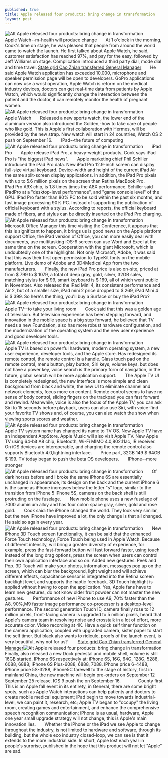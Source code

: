 ```yaml
---
published: true
title: Apple released four products: bring change in transformation
layout: post
---
```

![Alt Apple released four products: bring change in transformation](http://balenciagasite.files.wordpress.com/2016/05/783c5935.png)　　Apple Watch--m-health will produce change　　At 1 o\'clock in the morning, Cook\'s time on stage, he was pleased that people from around the world came to watch the launch. He first talked about Apple Watch, he said, customer satisfaction has reached 97%, and pay for the easy, followed by Jeff Williams on stage. Complication introduced a third party dial, mode dial and time travel. [State grid Cao Zhian transferred General Manager](http://www.szbuzz.com/2016/05/04/state-grid-cao-zhian-transferred-general-manager-south-south-network-executives/)　　He said Apple Watch application has exceeded 10,000, microphone and speaker permission page will be open to developers. GoPro applications can now use a wrist operation, Apple Watch is reform on the medical industry devices, doctors can get real-time data from patients by Apple Watch, which would significantly change the interaction between the patient and the doctor, it can remotely monitor the health of pregnant women.　　![Alt Apple released four products: bring change in transformation](http://balenciagasite.files.wordpress.com/2016/05/783766e9.png)　　Apple Watch　　Released a new sports watch, the lower end of the aluminum version also introduced the Golden,-how to take care of people who like gold. This is Apple\'s first collaboration with Hermes, will be provided by the new strap. New watch will start in 24 countries, Watch OS 2 push on September 16.　　IPad--the future of computing　　![Alt Apple released four products: bring change in transformation](http://balenciagasite.files.wordpress.com/2016/05/783c51aa.png)　　iPad Pro　　Apple release iPad Pro, a heavy-weight products, Cook says iPad Pro is \"the biggest iPad news\".　　Apple marketing chief Phil Schiller introduced the iPad Pro data. New iPad Pro 12.9-inch screen can display full-size virtual keyboard. Device-width and height of the current iPad Air the same split-screen display applications. In addition, the iPad Pro pixels with up to 5.6 million pixels on the screen than Retina MacBook Pro.　　IPad Pro A9X chip, is 1.8 times times the A8X performance. Schiller said iPadPro at a \"desktop-level performance\", and \"game console level\" of the GPU. IPad Pro faster than 80% PC to be sold within the past six months, and fast image processing 90% PC. Instead of supporting the publication of official keyboard with a stylus. According to reports, the official keyboard made of fibers, and stylus can be directly inserted on the iPad Pro charging.　　![Alt Apple released four products: bring change in transformation](http://balenciagasite.files.wordpress.com/2016/05/78344e2f.png)　　Microsoft Office Manager this time visiting the Conference, it appears that this is significant to happen, it brings us is good news on the Apple platform support Office, the iPad version of Office, you can more easily deal with documents, use multitasking iOS-9 screen can use Word and Excel at the same time on the screen. Cooperation with the giant Microsoft, which is undoubtedly one of the highlights. Not only Microsoft, Adobe, it was said that this was their first open permission to TypeKit fonts on the mobile platform. Live demo of Adobe and 3D4Medical App from the two manufacturers.　　Finally, the new iPad Pro price is also on-site, priced at from $ 799 to $ 1079, a total of deep gray, gold, silver, 32GB sales, matching stylus for $ 99, smart keyboard is $ 169, all of which went public in November. Also released the iPad Mini 4, its consistent performance and Air 2, but of a smaller size, iPad mini 2 price dropped to $ 269, iPad Mini 4 is $ 399. So here\'s the thing, you\'ll buy a Surface or buy the iPad Pro?　　![Alt Apple released four products: bring change in transformation](http://balenciagasite.files.wordpress.com/2016/05/7836cb8f.png)　　Apple TV--to take your living room　　Cook said that this was a golden age of television. But television experience has been stepping forward, and innovation in the mobile space is a big step forward, he believed that TV needs a new Foundation, also has more robust hardware configuration, and the modernization of the operating system and the new user experience and good developer tools.　　![Alt Apple released four products: bring change in transformation](http://balenciagasite.files.wordpress.com/2016/05/7836ed7d.png)　　Apple TV is based on powerful hardware, modern operating system, a new user experience, developer tools, and the Apple store. Has redesigned its remote control, the remote control is a handle. Glass touch pad on the remote control, menu button, play button, Siri keys, volume keys, but does not have a power key, voice search is the primary form of navigation, in the future, global search will be more application support.　　The Apple TV UI is completely redesigned, the new interface is more simple and clean background from black and white, the new UI to eliminate channel and network elements, focus more on content. Remote control seems to have no sense of body control, sliding fingers on the trackpad you can fast forward and rewind. Meanwhile, voice is also the focus of the Apple TV, you can ask Siri to 15 seconds before playback, users can also use Siri, with voice-find your favorite TV shows and, of course, you can also watch the show when viewing sports scores and weather.　　![Alt Apple released four products: bring change in transformation](http://balenciagasite.files.wordpress.com/2016/05/78356be9.png)　　Apple TV system name has changed its name to TV OS. New Apple TV have an independent AppStore. Apple Music will also visit Apple TV. New Apple TV using 64-bit A8 chip, Bluetooth, Wi-Fi MIMO 4.0,802.11ac, IR receiver. On iOS devices are interoperable, and charging the remote control also supports Bluetooth 4.0,lightning interface.　　Price part, 32GB 149 $ 64GB $ 199. TV today began to push the beta OS developers.　　IPhone--more stronger　　![Alt Apple released four products: bring change in transformation](http://balenciagasite.files.wordpress.com/2016/05/783a53ef.png)　　Of dark horses before and I broke the same iPhone 6S are essentially unchanged in appearance, its design on the back and the current iPhone 6 is the same as iPhone increases below the letter \"s\" logo, similar to the transition from iPhone 5 iPhone 5S, cameras on the back shell is still protruding on the fuselage.　　New mobile phone uses a new fuselage of 7000 aluminium alloy and has four color: space gray, silver, gold and rose gold.　　Cook said: the iPhone changed the world. They look very similar, but the new iPhone have improved a lot, the only change is that all changed. He said so again every year.　　![Alt Apple released four products: bring change in transformation](http://balenciagasite.files.wordpress.com/2016/05/7834fad5.png)　　New iPhone 3D Touch screen functionality, it can be said that the enhanced Force Touch technology, Force Touch being used in Apple Watch. Because of different intensity, will bring a greater diversity of experience, for example, press the fast-forward button will fast forward faster, using touch instead of the long drag options, press the screen when users can control their own application interface and so on. Added new gestures: Peek and Pop. 3D Touch will make your photos, information, messages pop up on the screen, which can blur the background, light weight and will achieve different effects, capacitance sensor is integrated into the Retina screen backlight level, and supports the haptic feedback. 3D Touch highlight is applied without having to open the application. Yes, Apple fans have to learn new gestures, do not know older fruit powder can not master the new gestures.　　Performance of new iPhone to use A9, 70% faster than the A8, 90%,M9 faster image performance co-processor is a desktop-level performance. The second generation Touch ID, camera finally rose to 12 million pixels, front-facing camera is upgraded to 5 million pixels, heard that Apple\'s camera team in resolving noise and crosstalk in a lot of effort, more accurate color. Video recording at 4K. Have a quick self timer function on the camera application, coupled with upgraded camera, sister paper to start the self timer. But black also wants to ridicule, proofs of the launch event, is very beautiful, why not for us?　　 [State grid Cao Zhian transferred General Manager](http://www.szbuzz.com/2016/05/04/state-grid-cao-zhian-transferred-general-manager-south-south-network-executives/)![Alt Apple released four products: bring change in transformation](http://balenciagasite.files.wordpress.com/2016/05/783760b5.png)　　Finally, also released a new Dock pedestal and mobile shell, volume is still 16GB started. IPhone 6S respectively at: iPhone 6S, 16G, 64G, 128G, 5288, 6088, 6888; iPhone 6S Plus-6088, 6888, 7088. IPhone price 6-4488, iPhone price 5S-3288, iPhone5C farewell to the stage of history, first in mainland China, the new machine will begin pre-orders on September 12 September 25 release. IOS 9 push the on September 16.　　　　County first　　This is an Apple fall event in its entirety, in General, there are some bright spots, such as Apple Watch interactions can help patients and doctors to create mobile medical equipment; iPad begin to move towards industrial-level, we can paint it, research, etc; Apple TV began to \"occupy\" the living room, creating games and entertainment, and enhance the comprehensive speech recognition communication; iPhone is as usual, hardware, Apple one year small upgrade strategy will not change, this is Apple\'s main innovation lies.　　Whether the iPhone or the iPad we see Apple to change throughout the industry, is not limited to hardware and software, through its building, but the whole eco industry closed-loop, we can see is that it extends to the more industrial side. In short, Apple lost each year in people\'s surprise, published in the hope that this product will not let \"Apple\" are sad.